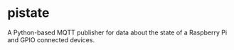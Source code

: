 pistate
=======

A Python-based MQTT publisher for data about the state of a Raspberry Pi and GPIO connected devices.
